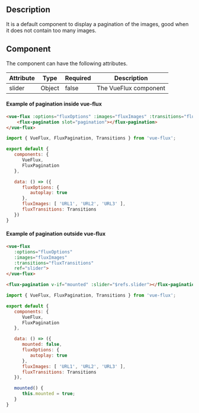 ---
---

## Description

It is a default component to display a pagination of the images, good when it does not contain too many images.

## Component

The component can have the following attributes.

| Attribute | Type | Required | Description |
|-----------|------|----------|-------------|
| slider | Object | false | The VueFlux component |

#### Example of pagination inside vue-flux

``` html
<vue-flux :options="fluxOptions" :images="fluxImages" :transitions="fluxTransitions">
    <flux-pagination slot="pagination"></flux-pagination>
</vue-flux>
```

``` js
import { VueFlux, FluxPagination, Transitions } from 'vue-flux';

export default {
   components: {
      VueFlux,
      FluxPagination
   },

   data: () => ({
      fluxOptions: {
         autoplay: true
      },
      fluxImages: [ 'URL1', 'URL2', 'URL3' ],
      fluxTransitions: Transitions
   })
}
```

#### Example of pagination outside vue-flux

``` html
<vue-flux
   :options="fluxOptions"
   :images="fluxImages"
   :transitions="fluxTransitions"
   ref="slider">
</vue-flux>

<flux-pagination v-if="mounted" :slider="$refs.slider"></flux-pagination>
```

``` js
import { VueFlux, FluxPagination, Transitions } from 'vue-flux';

export default {
   components: {
      VueFlux,
      FluxPagination
   },

   data: () => ({
      mounted: false,
      fluxOptions: {
         autoplay: true
      },
      fluxImages: [ 'URL1', 'URL2', 'URL3' ],
      fluxTransitions: Transitions
   }),

   mounted() {
      this.mounted = true;
   }
}
```
